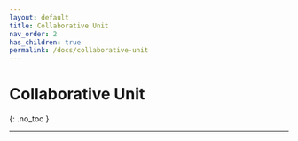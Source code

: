 ```yaml
---
layout: default
title: Collaborative Unit
nav_order: 2
has_children: true
permalink: /docs/collaborative-unit
---
```


# Collaborative Unit


{: .no_toc }

***